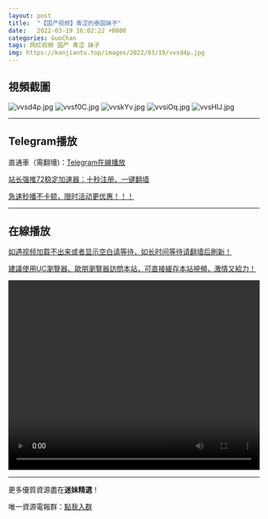```yaml
---
layout: post
title:  "【国产视频】青涩的泰国妹子"
date:   2022-03-19 16:02:22 +0800
categories: GuoChan
tags: 网红视频 国产 青涩 妹子
img: https://kanjiantu.top/images/2022/03/19/vvsd4p.jpg
---
```



## 視頻截圖

![vvsd4p.jpg](https://kanjiantu.top/images/2022/03/19/vvsd4p.jpg)
![vvsf0C.jpg](https://kanjiantu.top/images/2022/03/19/vvsf0C.jpg)
![vvskYv.jpg](https://kanjiantu.top/images/2022/03/19/vvskYv.jpg)
![vvsiOq.jpg](https://kanjiantu.top/images/2022/03/19/vvsiOq.jpg)
![vvsHlJ.jpg](https://kanjiantu.top/images/2022/03/19/vvsHlJ.jpg)

* * *
## Telegram播放

直通車（需翻墻)：[Telegram在線播放](https://t.me/mimeijingxuan/231)

<u>站长强推72稳定加速器：[十秒注册、一键翻墙](https://72vpn.xyz/#/register?code=mimei) </u>


<u>急速秒播不卡顿，限时活动更优惠！！！</u>
* * *
## 在線播放
<u>如遇视频加载不出来或者显示空白请等待，如长时间等待请翻墙后刷新！</u>

<u>建議使用UC瀏覽器、歐朋瀏覽器訪問本站，可直接緩存本站視頻，激情又給力！</u>
<center><video src="https://cdn.publer.io/uploads/videos/6241fffbdb279760bbfbf97d/0201ed1c86521d4a0d4708da71ea9876.mp4" width="100%" height="380px" controls="controls"></video></center>

* * *
更多優質資源盡在**迷妹精選**！

唯一資源電報群：[點我入群](https://t.me/mimeijingxuan)


